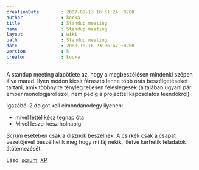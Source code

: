 ```yaml
---
creationDate        : 2007-09-13 16:51:24 +0200 
author              : kocka 
title               : Standup meeting 
name                : Standup meeting 
layout              : wiki 
path                : Standup meeting 
date                : 2008-10-16 23:06:47 +0200 
version             : 5 
creator             : kocka 
---
```

A standup meeting alapötlete az, hogy a megbeszélésen mindenki szépen álva marad. Ilyen módon kicsit fárasztó lenne több órás beszélgetéseket tartani, amik többnyire tényleg teljesen feleslegesek (általában ugyani pár ember monológjáról szól, nem pedig a projecttel kapcsolatos teendőkről)

Igazából 2 dolgot kell elmondanodegy ilyenen:

*   mivel lettél kész tegnap óta
*   Mivel leszel kész holnapig

[Scrum](scrum.html) esetében csak a disznók beszélnek. A csirkék csak a csapat vezetőjével beszélhetik meg hogy mi fáj nekik, illetve kérhetik feladatok átütemezését.

Lásd: [scrum](scrum.html), [XP](XP.html)


